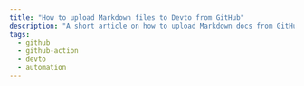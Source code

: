 ```yaml
---
title: "How to upload Markdown files to Devto from GitHub"
description: "A short article on how to upload Markdown docs from GitHub to Devto"
tags: 
  - github
  - github-action
  - devto
  - automation
---
```

